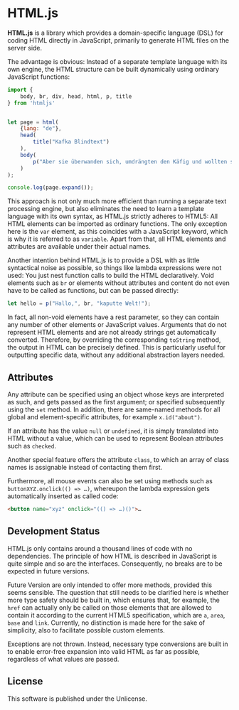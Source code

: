 # HTML.js

**HTML.js** is a library which provides a domain-specific language (DSL) for coding HTML directly in JavaScript, primarily to generate HTML files on the server side.

The advantage is obvious: Instead of a separate template language with its own engine, the HTML structure can be built dynamically using ordinary JavaScript functions:

```javascript
import {
	body, br, div, head, html, p, title
} from 'htmljs'


let page = html(
    {lang: "de"},
    head(
        title("Kafka Blindtext")
    ),
    body(
        p("Aber sie überwanden sich, umdrängten den Käfig und wollten sich gar nicht fortrühren.Jemand musste Josef K. verleumdet haben, denn ohne dass er etwas Böses getan hätte, wurde er eines Morgens verhaftet.")
    )
);

console.log(page.expand());
```

This approach is not only much more efficient than running a separate text processing engine, but also eliminates the need to learn a template language with its own syntax, as HTML.js strictly adheres to HTML5: All HTML elements can be imported as ordinary functions. The only exception here is the `var` element, as this coincides with a JavaScript keyword, which is why it is referred to as `variable`. Apart from that, all HTML elements and attributes are available under their actual names.

Another intention behind HTML.js is to provide a DSL with as little syntactical noise as possible, so things like lambda expressions were not used: You just nest function calls to build the HTML declaratively. Void elements such as `br` or elements without attributes and content do not even have to be called as functions, but can be passed directly:

```javascript
let hello = p("Hallo,", br, "kaputte Welt!");
```

In fact, all non-void elements have a rest parameter, so they can contain any number of other elements or JavaScript values. Arguments that do not represent HTML elements and are not already strings get automatically converted. Therefore, by overriding the corresponding `toString` method, the output in HTML can be precisely defined. This is particularly useful for outputting specific data, without any additional abstraction layers needed.

## Attributes

Any attribute can be specified using an object whose keys are interpreted as such, and gets passed as the first argument; or specified subsequently using the `set` method. In addition, there are same-named methods for all global and element-specific attributes, for example `x.id("about")`.

If an attribute has the value `null` or `undefined`, it is simply translated into HTML without a value, which can be used to represent Boolean attributes such as `checked`.

Another special feature offers the attribute `class`, to which an array of class names is assignable instead of contacting them first.

Furthermore, all mouse events can also be set using methods such as `buttonXYZ.onclick(() => …)`, whereupon the lambda expression gets automatically inserted as called code:

```html
<button name="xyz" onclick="(() => …)()">…
```

## Development Status

HTML.js only contains around a thousand lines of code with no dependencies. The principle of how HTML is described in JavaScript is quite simple and so are the interfaces. Consequently, no breaks are to be expected in future versions.

Future Version are only intended to offer more methods, provided this seems sensible. The question that still needs to be clarified here is whether more type safety should be built in, which ensures that, for example, the `href` can actually only be called on those elements that are allowed to contain it according to the current HTML5 specification, which are `a`, `area`, `base` and `link`. Currently, no distinction is made here for the sake of simplicity, also to facilitate possible custom elements.

Exceptions are not thrown. Instead, necessary type conversions are built in to enable error-free expansion into valid HTML as far as possible, regardless of what values are passed.

## License

This software is published under the Unlicense.
